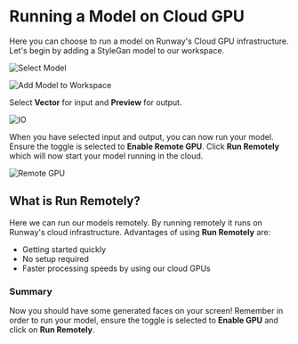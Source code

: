 # Running a Model on Cloud GPU

Here you can choose to run a model on Runway's Cloud GPU infrastructure. Let's begin by adding a StyleGan model to our workspace.

![Select Model](assets/images/tutorials/tutorial_style_gan/01_selecting_model.png)

![Add Model to Workspace](assets/images/how-to/run-model/add-to-workspace.png)

Select **Vector** for input and **Preview** for output.

![IO](assets/images/tutorials/tutorial_style_gan/03_workspace.png)

When you have selected input and output, you can now run your model. Ensure the toggle is selected to **Enable Remote GPU**. Click **Run Remotely** which will now start your model running in the cloud.

![Remote GPU](assets/images/model_101/running_remotely.png)

## What is **Run Remotely**?

Here we can run our models remotely. By running remotely it runs on Runway's cloud infrastructure. Advantages of using **Run Remotely** are:

* Getting started quickly
* No setup required
* Faster processing speeds by using our cloud GPUs


### Summary

Now you should have some generated faces on your screen! Remember in order to run your model, ensure the toggle is selected to **Enable GPU** and click on **Run Remotely**.
